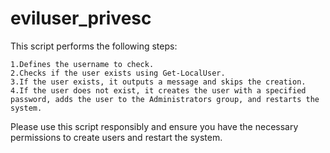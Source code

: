 # eviluser_privesc
This script performs the following steps:

    1.Defines the username to check.
    2.Checks if the user exists using Get-LocalUser.
    3.If the user exists, it outputs a message and skips the creation.
    4.If the user does not exist, it creates the user with a specified password, adds the user to the Administrators group, and restarts the system.

Please use this script responsibly and ensure you have the necessary permissions to create users and restart the system.
